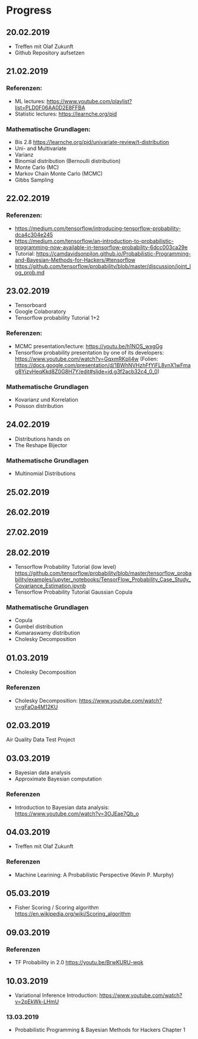 # Progress

## 20.02.2019

- Treffen mit Olaf Zukunft
- Github Repository aufsetzen

## 21.02.2019

### Referenzen:

- ML lectures: https://www.youtube.com/playlist?list=PLD0F06AA0D2E8FFBA
- Statistic lectures: https://learnche.org/pid

### Mathematische Grundlagen:

- Bis 2.8 https://learnche.org/pid/univariate-review/t-distribution
- Uni- and Multivariate
- Varianz
- Binomial distribution (Bernoulli distribution)
- Monte Carlo (MC)
- Markov Chain Monte Carlo (MCMC)
- Gibbs Sampling

## 22.02.2019

### Referenzen:

- https://medium.com/tensorflow/introducing-tensorflow-probability-dca4c304e245
- https://medium.com/tensorflow/an-introduction-to-probabilistic-programming-now-available-in-tensorflow-probability-6dcc003ca29e
- Tutorial: https://camdavidsonpilon.github.io/Probabilistic-Programming-and-Bayesian-Methods-for-Hackers/#tensorflow
- https://github.com/tensorflow/probability/blob/master/discussion/joint_log_prob.md

## 23.02.2019

- Tensorboard
- Google Colaboratory
- Tensorflow probability Tutorial 1+2

### Referenzen:

- MCMC presentation/lecture: https://youtu.be/h1NOS_wxgGg
- Tensorflow probability presentation by one of its developers: https://www.youtube.com/watch?v=GqxmRKplj4w (Folien: https://docs.google.com/presentation/d/1BWhNVHzhFfYiFL8ynX1wFmag8YjzvHeqKkd8Z0G8H7Y/edit#slide=id.g3f2acb32c4_0_0)

### Mathematische Grundlagen

- Kovarianz und Korrelation
- Poisson distribution

## 24.02.2019

- Distributions hands on
- The Reshape Bijector

### Mathematische Grundlagen

- Multinomial Distributions

## 25.02.2019

## 26.02.2019

## 27.02.2019

## 28.02.2019

- Tensorflow Probability Tutorial (low level) https://github.com/tensorflow/probability/blob/master/tensorflow_probability/examples/jupyter_notebooks/TensorFlow_Probability_Case_Study_Covariance_Estimation.ipynb
- Tensorflow Probability Tutorial Gaussian Copula

### Mathematische Grundlagen

- Copula
- Gumbel distribution
- Kumaraswamy distribution
- Cholesky Decomposition

## 01.03.2019

- Cholesky Decomposition

### Referenzen

- Cholesky Decomposition: https://www.youtube.com/watch?v=gFaOa4M12KU

## 02.03.2019

Air Quality Data Test Project

## 03.03.2019

- Bayesian data analysis
- Approximate Bayesian computation

### Referenzen

- Introduction to Bayesian data analysis: https://www.youtube.com/watch?v=3OJEae7Qb_o

## 04.03.2019

- Treffen mit Olaf Zukunft

### Referenzen

- Machine Learining: A Probabilistic Perspective (Kevin P. Murphy)

## 05.03.2019

- Fisher Scoring / Scoring algorithm https://en.wikipedia.org/wiki/Scoring_algorithm

## 09.03.2019

### Referenzen

- TF Probability in 2.0 https://youtu.be/BrwKURU-wpk

## 10.03.2019

- Variational Inference Introduction: https://www.youtube.com/watch?v=2pEkWk-LHmU

### 13.03.2019

- Probabilistic Programming & Bayesian Methods for Hackers Chapter 1
